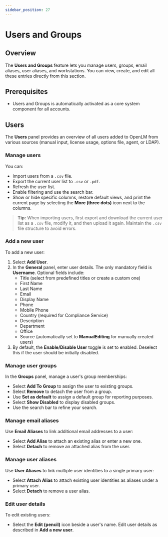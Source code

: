 ```yaml
---
sidebar_position: 27
---
```


# Users and Groups

## Overview

The **Users and Groups** feature lets you manage users, groups, email aliases, user aliases, and workstations. You can view, create, and edit all these entries directly from this section.

## Prerequisites

- Users and Groups is automatically activated as a core system component for all accounts.

## Users

The **Users** panel provides an overview of all users added to OpenLM from various sources (manual input, license usage, options file, agent, or LDAP).

### Manage users

You can:

- Import users from a `.csv` file.
- Export the current user list to `.csv` or `.pdf`.
- Refresh the user list.
- Enable filtering and use the search bar.
- Show or hide specific columns, restore default views, and print the current page by selecting the **More (three dots)** icon next to the columns.

> **Tip:** When importing users, first export and download the current user list as a `.csv` file, modify it, and then upload it again. Maintain the `.csv` file structure to avoid errors.

### Add a new user

To add a new user:

1. Select **Add User**.
2. In the **General** panel, enter user details. The only mandatory field is **Username**. Optional fields include:
   - Title (select from predefined titles or create a custom one)
   - First Name
   - Last Name
   - Email
   - Display Name
   - Phone
   - Mobile Phone
   - Country (required for Compliance Service)
   - Description
   - Department
   - Office
   - Source (automatically set to **ManualEditing** for manually created users)
3. By default, the **Enable/Disable User** toggle is set to enabled. Deselect this if the user should be initially disabled.

### Manage user groups

In the **Groups** panel, manage a user's group memberships:

- Select **Add To Group** to assign the user to existing groups.
- Select **Remove** to detach the user from a group.
- Use **Set as default** to assign a default group for reporting purposes.
- Select **Show Disabled** to display disabled groups.
- Use the search bar to refine your search.

### Manage email aliases

Use **Email Aliases** to link additional email addresses to a user:

- Select **Add Alias** to attach an existing alias or enter a new one.
- Select **Detach** to remove an attached alias from the user.

### Manage user aliases

Use **User Aliases** to link multiple user identities to a single primary user:

- Select **Attach Alias** to attach existing user identities as aliases under a primary user.
- Select **Detach** to remove a user alias.

### Edit user details

To edit existing users:

- Select the **Edit (pencil)** icon beside a user's name. Edit user details as described in **Add a new user**.


